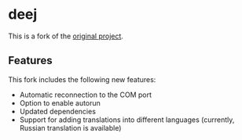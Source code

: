 # deej

This is a fork of the [original project](https://github.com/omriharel/deej).

## Features

This fork includes the following new features:
- Automatic reconnection to the COM port
- Option to enable autorun
- Updated dependencies
- Support for adding translations into different languages (currently, Russian translation is available)

